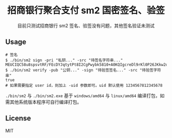<h1 align="center">招商银行聚合支付 sm2 国密签名、验签</h1>

<p align="center"> 目前只测试招商银行 sm2 签名、验签没有问题，其他签名验证未测试 </p>

## Usage

```shell
# 签名
$ ./bin/sm2 sign -pri "私钥..." -src "待签名字符串..."
MEUCIQC58u8spsvtRF/FEcDYJqtytPt8I2CgPwybk5810+A0KQIgcreDl9rKl0P26JKkw2qA6ALsiiYBQr1xlwhrbv+l284=
$ ./bin/sm2 verify -pub "公钥..." -sign "待验签签名..." -src "待验签字符串"
true
# 如果需要指定 user id，则加上 -uid 参数即可。uid 默认使用 1234567812345678
```

`./bin/sm2` 与 `./bin/sm2.exe` 基于 `windows/amd64` 与 `linux/amd64` 编译打包，如需其他系统版本程序可自行编译打包。

## License

MIT
